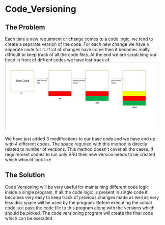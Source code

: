 # Code_Versioning                                                                                           

## The Problem
Each time a new requirment or change comes to a code logic, we tend to create a separate version of the code. For each new change we have a seperate code for it. If lot of changes have come then it becomes really difficult to keep track of all the code files. At the end we are scratching our head in front of diffrent codes we have lost track of.
![](images/Basic_Version_Addition.PNG)

We have just added 3 modifications to our base code and we have end up with 4 different codes. The space requried with this method is directly related to number of versions. This method doesn't cover all the cases. If requirement comes to run only BRG then new version needs to be created which whould look like

## The Solution
Code Versioning will be very useful for maintaining different code logic inside a single program. If all the code logic is present in single code it becomes very easy to keep track of previous changes made as well as very less  disk space will be used by the program. Before executing the actual code just pass the code file to this program along with the versions which should be picked. The code versioning program will create the final code which can be executed.


